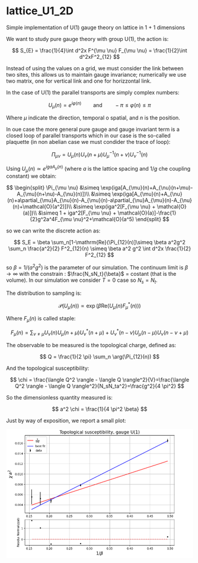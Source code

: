 # lattice_U1_2D

Simple implementation of U(1) gauge theory on lattice in 1 + 1 dimensions

We want to study pure gauge theory with group U(1), the action is:

$$
S_{E} = \frac{1}{4}\int d^2x F^{\mu \nu} F_{\mu \nu} = \frac{1}{2}\int d^2xF^2_{12}
$$

Instead of using the values on a grid, we must consider the link between two sites, this allows us to maintain gauge invariance; numerically we use two matrix, one for vertical link and one for horizzontal link.

In the case of U(1) the parallel transports are simply complex numbers:

$$
U_{\mu}(n) = e^{i \varphi(n)} \qquad \text{and} \qquad -\pi \leq \varphi(n) \leq \pi
$$

Where $\mu$ indicate the direction, temporal o spatial, and $n$ is the position. 

In oue case the more general pure gauge and gauge invariant term is a closed loop of parallel transports which in our case is the so-called plaquette (in non abelian case we must condider the trace of loop):

$$
\Pi_{\mu \nu}=U_{\mu}(n)U_{\nu}(n+\mu)U_{\mu}^{-1}(n+\nu)U_{\nu}^{-1}(n)
$$

Using $U_{\mu}(n) \simeq e^{igaA_{\mu}(n)}$ (where $a$ is the lattice spacing and $1/g$ che coupling constant) we obtain:

$$
\begin{split}
\Pi_{\mu \nu} &\simeq \exp(iga[A_{\mu}(n)+A_{\nu}(n+\mu)-A_{\mu}(n+\nu)-A_{\nu}(n)])\\
&\simeq \exp(iga[A_{\mu}(n)+A_{\nu}(n)+a\partial_{\mu}A_{\nu}(n)-A_{\mu}(n)-a\partial_{\nu}A_{\mu}(n)-A_{\nu}(n)+\mathcal{O}(a^2)])\\
&\simeq \exp(iga^2[F_{\mu \nu} + \mathcal{O}(a)])\\
&\simeq 1 + iga^2[F_{\mu \nu} + \mathcal{O}(a)]-\frac{1}{2}g^2a^4F_{\mu \nu}^2+\mathcal{O}(a^5)
\end{split}
$$

so we can write the discrete action as:

$$
S_E = \beta \sum_n[1-\mathrm{Re}(\Pi_{12}(n)]\simeq \beta a^2g^2 \sum_n \frac{a^2}{2} F^2_{12}(n) \simeq \beta a^2 g^2 \int d^2x \frac{1}{2} F^2_{12}
$$

so $\beta = 1/(a^2g^2)$ is the parameter of our simulation. The continuum limit is $\beta \to \infty$ with the constrain : $\frac{N_sN_t}{\beta}$ = costant (that is the volume). In our simulation we consider $T=0$ case so $N_s = N_t$.

The distribution to sampling is:

$$
\mathcal{P}(U_{\mu}(n)) \propto \exp(\beta \mathrm{Re}(U_{\mu}(n) F^*_{\mu}(n)))
$$

Where $F_{\mu}(n)$ is called staple:

$$
F_{\mu}(n) = \sum_{\nu \neq \mu} U_{\nu}(n)U_{\mu}(n+\mu)U^*_{\nu}(n+\mu)+U^*_{\nu}(n-\nu)U_{\mu}(n-\mu)U_{\nu}(n-\nu+\mu)
$$

The observable to be measured is the topological charge, defined as:

$$
Q = \frac{1}{2 \pi} \sum_n \arg(\Pi_{12}(n))
$$

And the topological susceptibility:

$$
\chi = \frac{\langle Q^2 \rangle - \langle Q \rangle^2}{V}=\frac{\langle Q^2 \rangle - \langle Q \rangle^2}{N_sN_ta^2}=\frac{g^2}{4 \pi^2}
$$

So the dimensionless quantity measured is:

$$
a^2 \chi = \frac{1}{4 \pi^2 \beta}
$$

Just by way of exposition, we report a small plot:



![](lim_cont.png)
